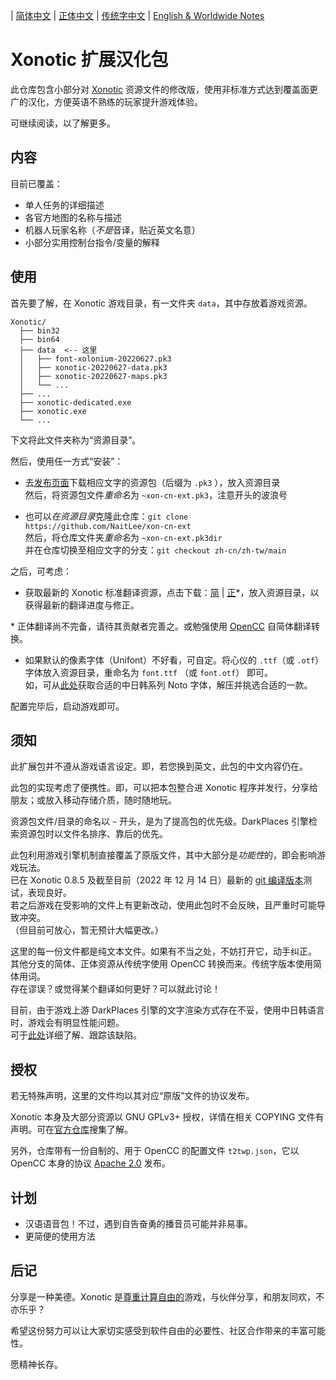 
| [简体中文](../zh-cn/README.md) | [正体中文](../zh-tw/README.md) | [传统字中文](../main/README.md) | [English & Worldwide Notes](./README.en-US.md)

# Xonotic 扩展汉化包

此仓库包含小部分对 [Xonotic](https://xonotic.org/) 资源​文件的修改版，使用非标准方式达到覆盖面更广的汉化，方便英语不熟练的玩家提升游戏体验。

可继续阅读，以了解更多。

## 内容

目前已覆盖：

- 单人任务的详细描述
- 各官方地图的名称与描述
- 机器人玩家名称（*不是*音译，贴近英文名意）
- 小部分实用控制台指令/变量的解释

## 使用

首先要了解，在 Xonotic 游戏目录，有一文件夹 `data`，其中存放着游戏资源。

```
Xonotic/
  ├── bin32
  ├── bin64
  ├── data  <-- 这里
  │   ├── font-xolonium-20220627.pk3
  │   ├── xonotic-20220627-data.pk3
  │   ├── xonotic-20220627-maps.pk3
  │   └── ...
  ├── ...
  ├── xonotic-dedicated.exe
  ├── xonotic.exe
  └── ...
```

下文将此文件夹称为“资源目录”。
<br />

然后，使用任一方式“安装”：

- 去[发布页面](https://github.com/NaitLee/xon-cn-ext/releases)下载相应文字的资源包（后缀为 `.pk3` ），放入资源目录  
  然后，将资源包文件*重命名*为 `~xon-cn-ext.pk3`，注意开头的波浪号

- 也可以*在资源目录*克隆此仓库：`git clone https://github.com/NaitLee/xon-cn-ext`  
  然后，将仓库文件夹*重命名*为 `~xon-cn-ext.pk3dir`  
  并在仓库切换至相应文字的分支：`git checkout zh-cn/zh-tw/main`

之后，可考虑：

- 获取最新的 Xonotic 标准翻译资源，点击下载：[简](https://gitlab.com/xonotic/xonotic-data.pk3dir/-/raw/master/common.zh_CN.po?inline=false) | [正](https://gitlab.com/xonotic/xonotic-data.pk3dir/-/raw/master/common.zh_TW.po?inline=false)\*，放入资源目录，以获得最新的翻译进度与修正。

\* 正体翻译尚不完备，请待其贡献者完善之。或勉强使用 [OpenCC](https://github.com/BYVoid/OpenCC) 自简体翻译转换。

- 如果默认的像素字体（Unifont）不好看，可自定。将心仪的 `.ttf`（或 `.otf`）字体放入资源目录，重命名为 `font.ttf` （或 `font.otf`） 即可。  
  如，可从[此处](https://github.com/googlefonts/noto-cjk/releases)获取合适的中日韩系列 Noto 字体，解压并挑选合适的一款。

配置完毕后，启动游戏即可。

## 须知

此扩展包并不遵从游戏语言设定。即，若您换到英文，此包的中文内容仍在。

此包的实现考虑了便携性。即，可以把本包整合进 Xonotic 程序并发行，分享给朋友；或放入移动存储介质，随时随地玩。

资源包文件/目录的命名以 `~` 开头，是为了提高包的优先级。DarkPlaces 引擎检索资源包时以文件名排序、靠后的优先。

此包利用游戏引擎机制直接覆盖了原版文件，其中大部分是*功能性*的，即会影响游戏玩法。  
已在 Xonotic 0.8.5 及截至目前（2022 年 12 月 14 日）最新的 [git 编译版本](https://gitlab.com/xonotic/xonotic/-/wikis/Repository_Access)测试，表现良好。  
若之后游戏在受影响的文件上有更新改动，使用此包时不会反映，且严重时可能导致冲突。  
（但目前可放心，暂无预计大幅更改。）

这里的每一份文件都是纯文本文件。如果有不当之处，不妨打开它，动手纠正。  
其他分支的简体、正体资源从传统字使用 OpenCC 转换而来。传统字版本使用简体用词。  
存在谬误？或觉得某个翻译如何更好？可以就此讨论！

目前，由于游戏上游 DarkPlaces 引擎的文字渲染方式存在不妥，使用中日韩语言时，游戏会有明显性能问题。  
可于[此处](https://github.com/DarkPlacesEngine/darkplaces/issues/49)详细了解、跟踪该缺陷。

## 授权

若无特殊声明，这里的文件均以其对应“原版”文件的协议发布。

Xonotic 本身及大部分资源以 GNU GPLv3+ 授权，详情在相关 COPYING 文件有声明。可在[官方仓库](https://gitlab.com/xonotic/)搜集了解。

另外，仓库带有一份自制的、用于 OpenCC 的配置文件 `t2twp.json`，它以 OpenCC 本身的协议 [Apache 2.0](https://github.com/BYVoid/OpenCC/blob/master/LICENSE) 发布。

## 计划

- 汉语语音包！不过，遇到自告奋勇的播音员可能并非易事。
- 更简便的使用方法

## 后记

分享是一种美德。Xonotic 是[尊重计算自由的](https://www.gnu.org/philosophy/free-sw.html)游戏，与伙伴分享，和朋友同欢，不亦乐乎？

希望这份努力可以让大家切实感受到软件自由的必要性、社区合作带来的丰富可能性。

愿精神长存。
